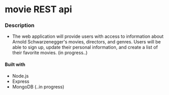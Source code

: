 # movie REST api

### Description

- The web application will provide users with access to information about Arnold Schwarzenegger's movies, directors, and genres.
  Users will be able to sign up, update their personal information, and create a list of their favorite movies. (in progress..)

#### Built with

- Node.js
- Express
- MongoDB (..in progress)
